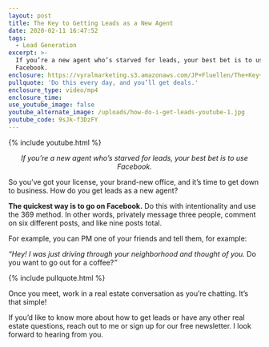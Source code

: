 ```yaml
---
layout: post
title: The Key to Getting Leads as a New Agent
date: 2020-02-11 16:47:52
tags:
  - Lead Generation
excerpt: >-
  If you’re a new agent who’s starved for leads, your best bet is to use
  Facebook.
enclosure: https://vyralmarketing.s3.amazonaws.com/JP+Fluellen/The+Key+to+Getting+Leads+as+a+New+Agent+(1).mp4
pullquote: 'Do this every day, and you’ll get deals.'
enclosure_type: video/mp4
enclosure_time:
use_youtube_image: false
youtube_alternate_image: /uploads/how-do-i-get-leads-youtube-1.jpg
youtube_code: 9sJk-f3DzFY
---
```


{% include youtube.html %}

<p style="text-align: center;"><em>If you’re a new agent who’s starved for leads, your best bet is to use Facebook.</em></p>

So you’ve got your license, your brand-new office, and it’s time to get down to business. How do you get leads as a new agent?&nbsp;

**The quickest way is to go on Facebook.** Do this with intentionality and use the 369 method. In other words, privately message three people, comment on six different posts, and like nine posts total.&nbsp;

For example, you can PM one of your friends and tell them, for example:

*“Hey\! I was just driving through your neighborhood and thought of you.* Do you want to go out for a coffee?*”&nbsp;*

{% include pullquote.html %}

Once you meet, work in a real estate conversation as you’re chatting. It’s that simple\!&nbsp;

If you’d like to know more about how to get leads or have any other real estate questions, reach out to me or sign up for our free newsletter. I look forward to hearing from you.